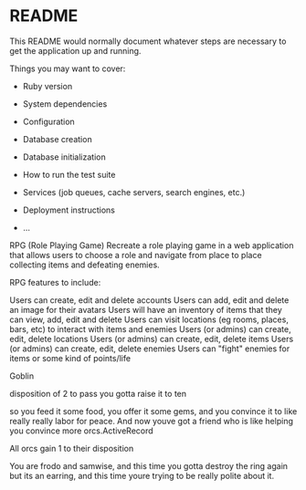 # README

This README would normally document whatever steps are necessary to get the
application up and running.

Things you may want to cover:

* Ruby version

* System dependencies

* Configuration

* Database creation

* Database initialization

* How to run the test suite

* Services (job queues, cache servers, search engines, etc.)

* Deployment instructions

* ...


RPG (Role Playing Game)
Recreate a role playing game in a web application that allows users to choose a role and navigate from place to place collecting items and defeating enemies.

RPG features to include:

Users can create, edit and delete accounts
Users can add, edit and delete an image for their avatars
Users will have an inventory of items that they can view, add, edit and delete
Users can visit locations (eg rooms, places, bars, etc) to interact with items and enemies
Users (or admins) can create, edit, delete locations
Users (or admins) can create, edit, delete items
Users (or admins) can create, edit, delete enemies
Users can "fight" enemies for items or some kind of points/life



Goblin

disposition of 2
to pass you gotta raise it to ten

so you feed it some food, you offer it some gems, and you convince it to like really really labor for peace.
And now youve got a friend who is like helping you convince more orcs.ActiveRecord

All orcs gain 1 to their disposition

You are frodo and samwise, and this time you gotta destroy the ring again but its an earring, and this time youre trying to be really polite about it.